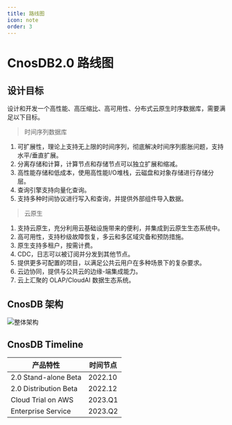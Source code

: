 ```yaml
---
title: 路线图
icon: note
order: 3
---
```


# CnosDB2.0 路线图

## 设计目标

设计和开发一个高性能、高压缩比、高可用性、分布式云原生时序数据库，需要满足以下目标。

> 时间序列数据库

1. 可扩展性，理论上支持无上限的时间序列，彻底解决时间序列膨胀问题，支持水平/垂直扩展。
2. 分离存储和计算，计算节点和存储节点可以独立扩展和缩减。
3. 高性能存储和低成本，使用高性能I/O堆栈，云磁盘和对象存储进行存储分层。
4. 查询引擎支持向量化查询。
5. 支持多种时间协议进行写入和查询，并提供外部组件导入数据。

> 云原生

1. 支持云原生，充分利用云基础设施带来的便利，并集成到云原生生态系统中。
2. 高可用性，支持秒级故障恢复，多云和多区域灾备和预防措施。
3. 原生支持多租户，按需计费。
4. CDC，日志可以被订阅并分发到其他节点。
5. 提供更多可配置的项目，以满足公共云用户在多种场景下的复杂要求。
7. 云边协同，提供与公共云的边缘-端集成能力。
6. 云上汇聚的 OLAP/CloudAI 数据生态系统。

## CnosDB 架构

![整体架构](https://raw.githubusercontent.com/cnosdb/cnosdb/main/docs/source/_static/img/arch.jpg)

## CnosDB Timeline

| 产品特性                  | 时间节点  |
|-----------------------| ----  |
| 2.0 Stand-alone  Beta | 2022.10 |
| 2.0 Distribution Beta | 2022.12 |
| Cloud Trial on AWS    | 2023.Q1 |
| Enterprise Service    | 2023.Q2 |



